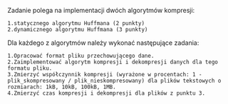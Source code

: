 Zadanie polega na implementacji dwóch algorytmów kompresji:

    1.statycznego algorytmu Huffmana (2 punkty)
    2.dynamicznego algorytmu Huffmana (3 punkty)

Dla każdego z algorytmów należy wykonać następujące zadania:

    1.Opracować format pliku przechowującego dane.
    2.Zaimplementować algorytm kompresji i dekompresji danych dla tego formatu pliku.
    3.Zmierzyć współczynnik kompresji (wyrażone w procentach: 1 - plik_skompresowany / plik_nieskompresowany) dla plików tekstowych o rozmiarach: 1kB, 10kB, 100kB, 1MB.
    4.Zmierzyć czas kompresji i dekompresji dla plików z punktu 3.
